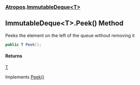### [Atropos](Atropos.md 'Atropos').[ImmutableDeque&lt;T&gt;](ImmutableDeque_T_.md 'Atropos.ImmutableDeque&lt;T&gt;')
## ImmutableDeque&lt;T&gt;.Peek() Method
Peeks the element on the left of the queue without removing it  
```csharp
public T Peek();
```
#### Returns
[T](ImmutableDeque_T_.md#Atropos_ImmutableDeque_T__T 'Atropos.ImmutableDeque&lt;T&gt;.T')  

Implements [Peek()](https://docs.microsoft.com/en-us/dotnet/api/System.Collections.Immutable.IImmutableQueue-1.Peek 'System.Collections.Immutable.IImmutableQueue`1.Peek')  
